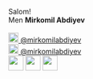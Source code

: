 Salom! <br/>
Men <b>Mirkomil Abdiyev</b> <br/>
<br/>
<a href="https://t.me/mirkomilabdiyev"><img src="https://cdn-icons-png.flaticon.com/512/906/906377.png" width="20"> @mirkomilabdiyev</a><br/>
<a href="https://instagram.com/mirkomilabdiyev"><img src="https://cdn-icons.flaticon.com/png/512/4494/premium/4494489.png?token=exp=1652989955~hmac=988baf692a0b553757f38e249ebb9fa9" width="20"> @mirkomilabdiyev</a><br/>
<a href="https://facebook.com/mirkomilabdiyev"><img src="https://cdn-icons-png.flaticon.com/512/1312/1312139.png" width="30"></a>
<a href="https://twitter.com/mirkomilabdiyev"><img src="https://cdn-icons-png.flaticon.com/512/185/185961.png" width="30"></a>
<a href="https://vk.com/mirkomilabdiyev"><img src="https://cdn-icons.flaticon.com/png/512/4494/premium/4494519.png?token=exp=1652990091~hmac=4ebf38dca99243eeaded8ca0a6bd3a5e" width="30"></a>
